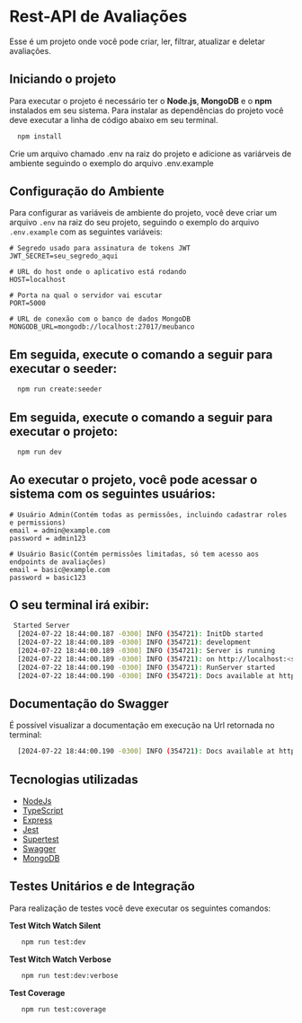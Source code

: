 # Rest-API de Avaliações
Esse é um projeto onde você pode criar, ler, filtrar, atualizar e deletar avaliações.

## Iniciando o projeto
Para executar o projeto é necessário ter o **Node.js**, **MongoDB** e o **npm** instalados em seu sistema.
Para instalar as dependências do projeto você deve executar a linha de código abaixo em seu terminal.

```bash
  npm install
```

Crie um arquivo chamado .env na raiz do projeto e adicione as variárveis de ambiente seguindo o exemplo do arquivo .env.example

## Configuração do Ambiente

Para configurar as variáveis de ambiente do projeto, você deve criar um arquivo `.env` na raiz do seu projeto, seguindo o exemplo do arquivo `.env.example` com as seguintes variáveis:

```dotenv
# Segredo usado para assinatura de tokens JWT
JWT_SECRET=seu_segredo_aqui

# URL do host onde o aplicativo está rodando
HOST=localhost

# Porta na qual o servidor vai escutar
PORT=5000

# URL de conexão com o banco de dados MongoDB
MONGODB_URL=mongodb://localhost:27017/meubanco
```
## Em seguida, execute o comando a seguir para executar o seeder:

```bash
  npm run create:seeder
```


## Em seguida, execute o comando a seguir para executar o projeto:

```bash
  npm run dev
```

## Ao executar o projeto, você pode acessar o sistema com os seguintes usuários:

```dotenv
# Usuário Admin(Contém todas as permissôes, incluindo cadastrar roles e permissions)
email = admin@example.com
password = admin123

# Usuário Basic(Contém permissôes limitadas, só tem acesso aos endpoints de avaliações)
email = basic@example.com
password = basic123
```

## O seu terminal irá exibir:

```bash
 Started Server
  [2024-07-22 18:44:00.187 -0300] INFO (354721): InitDb started
  [2024-07-22 18:44:00.189 -0300] INFO (354721): development
  [2024-07-22 18:44:00.189 -0300] INFO (354721): Server is running
  [2024-07-22 18:44:00.189 -0300] INFO (354721): on http://localhost:<sua porta>
  [2024-07-22 18:44:00.190 -0300] INFO (354721): RunServer started
  [2024-07-22 18:44:00.190 -0300] INFO (354721): Docs available at http://localhost:<sua porta>/docs
```

## Documentação do Swagger
É possível visualizar a documentação em execução na Url retornada no terminal:

```bash
  [2024-07-22 18:44:00.190 -0300] INFO (354721): Docs available at http://localhost:<sua porta>/docs
```

## Tecnologias utilizadas
- [NodeJs](https://nodejs.org/pt)
- [TypeScript](https://www.typescriptlang.org/)
- [Express](https://expressjs.com/)
- [Jest](https://jestjs.io/docs/next/getting-started)
- [Supertest](https://www.npmjs.com/package/supertest)
- [Swagger](https://swagger.io/)
- [MongoDB](https://www.mongodb.com/)

## Testes Unitários e de Integração
Para realização de testes você deve executar os seguintes comandos:

**Test Witch Watch Silent**
```bash
   npm run test:dev
```

**Test Witch Watch Verbose**
```bash
   npm run test:dev:verbose
```

**Test Coverage**
```bash
   npm run test:coverage
```
